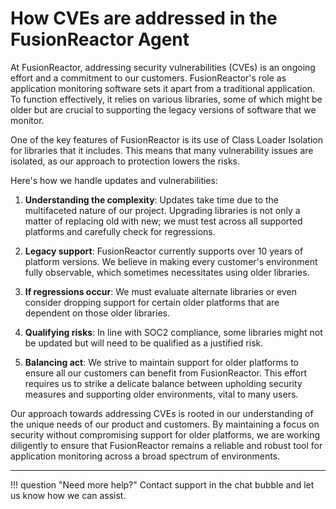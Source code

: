 

# How CVEs are addressed in the FusionReactor Agent

At FusionReactor, addressing security vulnerabilities (CVEs) is an ongoing effort and a commitment to our customers. FusionReactor's role as application monitoring software sets it apart from a traditional application. To function effectively, it relies on various libraries, some of which might be older but are crucial to supporting the legacy versions of software that we monitor.

One of the key features of FusionReactor is its use of Class Loader Isolation for libraries that it includes. This means that many vulnerability issues are isolated, as our approach to protection lowers the risks.

Here's how we handle updates and vulnerabilities:

1. **Understanding the complexity**: Updates take time due to the multifaceted nature of our project. Upgrading libraries is not only a matter of replacing old with new; we must test across all supported platforms and carefully check for regressions.

2. **Legacy support**: FusionReactor currently supports over 10 years of platform versions. We believe in making every customer's environment fully observable, which sometimes necessitates using older libraries.

3. **If regressions occur**: We must evaluate alternate libraries or even consider dropping support for certain older platforms that are dependent on those older libraries.

4. **Qualifying risks**: In line with SOC2 compliance, some libraries might not be updated but will need to be qualified as a justified risk. 

5. **Balancing act**: We strive to maintain support for older platforms to ensure all our customers can benefit from FusionReactor. This effort requires us to strike a delicate balance between upholding security measures and supporting older environments, vital to many users.

Our approach towards addressing CVEs is rooted in our understanding of the unique needs of our product and customers. By maintaining a focus on security without compromising support for older platforms, we are working diligently to ensure that FusionReactor remains a reliable and robust tool for application monitoring across a broad spectrum of environments.

___

!!! question "Need more help?"
    Contact support in the chat bubble and let us know how we can assist. 
